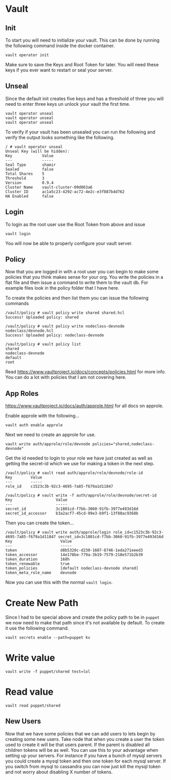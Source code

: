 # Vault

## Init

To start you will need to initialize your vault. This can be done by
running the following command inside the docker container.

```
vault operator init
```

Make sure to save the Keys and Root Token for later. You will need these
keys if you ever want to restart or seal your server.

## Unseal

Since the default init creates five keys and has a threshold of three you
will need to enter three keys un unlock your vault the first time.

```
vault operator unseal
vault operator unseal
vault operator unseal
```

To verify if your vault has been unsealed you can run the following and 
verify the output looks something like the following.

```
/ # vault operator unseal
Unseal Key (will be hidden): 
Key             Value
---             -----
Seal Type       shamir
Sealed          false
Total Shares    5
Threshold       3
Version         0.9.4
Cluster Name    vault-cluster-09d063a6
Cluster ID      ac1a5c23-4292-ac72-4e2c-e3f887b4d762
HA Enabled      false
```

## Login

To login as the root user use the Root Token from above and issue

```
vault login
```

You will now be able to properly configure your vault server.

## Policy

Now that you are logged in with a root user you can begin to make some policies
that you think makes sense for your org. You write the policies in a flat file
and then issue a command to write them to the vault db. For example files look
in the policy folder that I have here.

To create the policies and then list them you can issue the following commands

```
/vault/policy # vault policy write shared shared.hcl 
Success! Uploaded policy: shared

/vault/policy # vault policy write nodeclass-devnode nodeclass/devnode.hcl 
Success! Uploaded policy: nodeclass-devnode

/vault/policy # vault policy list
shared
nodeclass-devnode
default
root
```

Read https://www.vaultproject.io/docs/concepts/policies.html for more info. You
can do a lot with policies that I am not covering here.

## App Roles

https://www.vaultproject.io/docs/auth/approle.html for all docs on approle.

Enable approle with the following...

```
vault auth enable approle
```

Next we need to create an approle for use.

```
vault write auth/approle/role/devnode policies="shared,nodeclass-devnode"
```

Get the id needed to login to your role we have just created as well as 
getting the secret-id which we use for making a token in the next step.

```
/vault/policy # vault read auth/approle/role/devnode/role-id
Key        Value
---        -----
role_id    c1523c3b-92c3-4695-7a85-f679a1d11847

/vault/policy # vault write -f auth/approle/role/devnode/secret-id
Key                   Value
---                   -----
secret_id             3c1801cd-f7bb-3060-91fb-3977e493d16d
secret_id_accessor    b3a2acf7-45cd-99e3-b9f1-13f80ac9368b
```

Then you can create the token...

```
/vault/policy # vault write auth/approle/login role_id=c1523c3b-92c3-4695-7a85-f679a1d11847 secret_id=3c1801cd-f7bb-3060-91fb-3977e493d16d
Key                     Value
---                     -----
token                   d8b5320c-d230-1607-8746-1eda271eeed3
token_accessor          14e178be-779a-3b19-7579-218e571b2b39
token_duration          168h
token_renewable         true
token_policies          [default nodeclass-devnode shared]
token_meta_role_name    devnode
```

Now you can use this with the normal `vault login`.

# Create New Path

Since I had to be special above and create the policy path to be in `puppet` we now
need to make that path since it's not available by default. To create it use the
following command.

```
vault secrets enable --path=puppet kv
```

# Write value

```
vault write -f puppet/shared test=lol
```

# Read value

```
vault read puppet/shared
```

## New Users

Now that we have some policies that we can add users to lets begin by creating some
new users. Take node that when you create a user the token used to create it will be
that users parent. If the parent is disabled all children tokens will be as well. You
can use this to your advantage when setting up your servers. For instance if you have
a bunch of mysql servers you could create a mysql token and then one token for each
mysql server. If you switch from mysql to cassandra you can now just kill the mysql token
and not worry about disabling X number of tokens.


